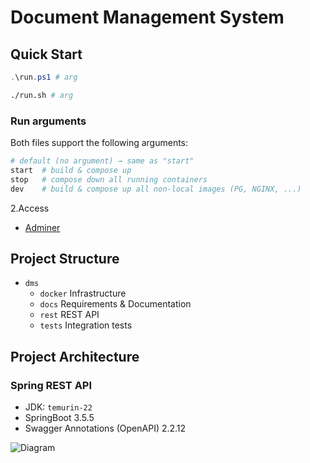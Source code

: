# Document Management System

## Quick Start

```ps1
.\run.ps1 # arg
```

```sh
./run.sh # arg
```

### Run arguments
Both files support the following arguments:

```sh
# default (no argument) → same as "start"
start  # build & compose up
stop   # compose down all running containers
dev    # build & compose up all non-local images (PG, NGINX, ...)
```

2.Access
- [Adminer](http://localhost:9090)

## Project Structure

- `dms`
    - `docker` Infrastructure
    - `docs` Requirements & Documentation
    - `rest` REST API
    - `tests` Integration tests


## Project Architecture
### Spring REST API
- JDK: `temurin-22`
- SpringBoot 3.5.5
- Swagger Annotations (OpenAPI) 2.2.12

![Diagram](https://www.plantuml.com/plantuml/png/ROtBIiH044NtzHMNx4SHdCqmX8aFK70HJS1rFyhOJD8Tgoku4FzTJJ08pggRKuTp3rcDw3JqrFEBGXCaTAyA7uITXXI9OlACuYQv8mkkqp2cp6ZKk6E13mBS3ueS5SNUbiqe8NPukcrQLFNz_joM1Ko6S5O2l55ZJURPhLFMJhXvVC35TZMz_HUj_10Y2xPdbwjc5aQ4kOtDfeIts65Sglcj9_nQ9w-VHCPf4XHL7npFrIcpq9_nPxQualJ-ZUUxNVv4KrwgArdUcQshEzorRKq7ZduQ-Yy0)
